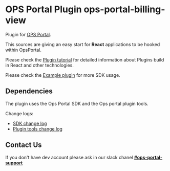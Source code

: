 # OPS Portal Plugin ops-portal-billing-view

Plugin for [OPS Portal](https://github.com/deliveryhero/dh-platform-ops-portal/blob/master/docs/ops-portal.md).

This sources are giving an easy start for **React** applications to be hooked within OpsPortal.

Please check the [Plugin tutorial](https://ops-portal-docs.deliveryhero.io/) for
detailed information about Plugins build in React and other technologies.

Please check the [Example plugin](https://github.com/deliveryhero/dh-vt-ops-portal-hello-world-plugin) for more SDK usage.

## Dependencies

The plugin uses the Ops Portal SDK and the Ops portal plugin tools.

Change logs:

- [SDK change log](https://github.com/deliveryhero/dh-platform-ops-portal/blob/master/js/opsportal/CHANGELOG.md)
- [Plugin tools change log](https://github.com/deliveryhero/dh-platform-ops-portal/blob/master/js/opsportal-plugin-tools/CHANGELOG.md)

## Contact Us

If you don't have dev account please ask in our slack chanel **[#ops-portal-support](https://deliveryhero.slack.com/archives/CRB13NWJY)**
